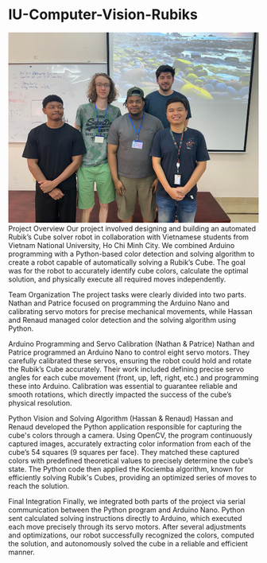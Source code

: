 # IU-Computer-Vision-Rubiks
![alt text](image-1.png)
Project Overview
Our project involved designing and building an automated Rubik’s Cube solver robot in collaboration with Vietnamese students from Vietnam National University, Ho Chi Minh City. We combined Arduino programming with a Python-based color detection and solving algorithm to create a robot capable of automatically solving a Rubik’s Cube. The goal was for the robot to accurately identify cube colors, calculate the optimal solution, and physically execute all required moves independently.

Team Organization
The project tasks were clearly divided into two parts. Nathan and Patrice focused on programming the Arduino Nano and calibrating servo motors for precise mechanical movements, while Hassan and Renaud managed color detection and the solving algorithm using Python.

Arduino Programming and Servo Calibration (Nathan & Patrice)
Nathan and Patrice programmed an Arduino Nano to control eight servo motors. They carefully calibrated these servos, ensuring the robot could hold and rotate the Rubik’s Cube accurately. Their work included defining precise servo angles for each cube movement (front, up, left, right, etc.) and programming these into Arduino. Calibration was essential to guarantee reliable and smooth rotations, which directly impacted the success of the cube’s physical resolution.

Python Vision and Solving Algorithm (Hassan & Renaud)
Hassan and Renaud developed the Python application responsible for capturing the cube's colors through a camera. Using OpenCV, the program continuously captured images, accurately extracting color information from each of the cube’s 54 squares (9 squares per face). They matched these captured colors with predefined theoretical values to precisely determine the cube’s state. The Python code then applied the Kociemba algorithm, known for efficiently solving Rubik's Cubes, providing an optimized series of moves to reach the solution.

Final Integration
Finally, we integrated both parts of the project via serial communication between the Python program and Arduino Nano. Python sent calculated solving instructions directly to Arduino, which executed each move precisely through its servo motors. After several adjustments and optimizations, our robot successfully recognized the colors, computed the solution, and autonomously solved the cube in a reliable and efficient manner.